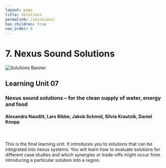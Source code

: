 ```yaml
---
layout: page
title: Solutions
permalink: /solutions/
has_children: true
nav_order: 8
---
```

# **7. Nexus Sound Solutions**

<img src="/wef-nexus-online-course/assets/solutions-banner.JPG" alt="Solutions Banner"/>

## Learning Unit 07
### Nexus sound solutions – for the clean supply of water, energy and food
#### Alexandra Nauditt, Lars Ribbe, Jakob Schmid, Silvia Krautzik, Daniel Knopp
<br/> <br/>
This is the final learning unit. It introduces you to solutions that can be integrated into nexus systems. You will learn how to evaluate solutions for different case studies and which synergies or trade-offs might occur from introducing a particular solution into a region. 